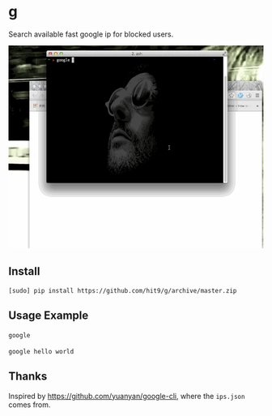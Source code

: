 g
=

Search available fast google ip for blocked users.

![](screencast-by-licecap.gif)

Install
-------

    [sudo] pip install https://github.com/hit9/g/archive/master.zip


Usage Example
-------------

    google

    google hello world

Thanks
------

Inspired by https://github.com/yuanyan/google-cli, where the `ips.json` comes from.
